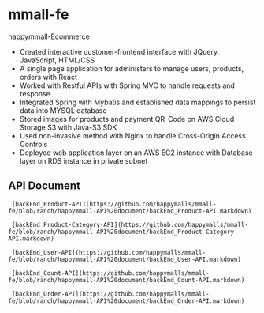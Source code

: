 # mmall-fe
happymmall-Ecommerce

* Created interactive customer-frontend interface with JQuery, JavaScript, HTML/CSS
* A single page application for administers to manage users, products, orders with React
* Worked with Restful APIs with Spring MVC to handle requests and response
* Integrated Spring with Mybatis and established data mappings to persist data into MYSQL database
* Stored images for products and payment QR-Code on AWS Cloud Storage S3 with Java-S3 SDK
* Used non-invasive method with Nginx to handle Cross-Origin Access Controls
* Deployed web application layer on an AWS EC2 instance with Database layer on RDS instance in private
subnet

## API Document

     [backEnd_Product-API](https://github.com/happymalls/mmall-fe/blob/ranch/happymmall-API%20document/backEnd_Product-API.markdown)
    
     [backEnd_Product-Category-API](https://github.com/happymalls/mmall-fe/blob/ranch/happymmall-API%20document/backEnd_Product-Category-API.markdown)
    
     [backEnd_User-API](https://github.com/happymalls/mmall-fe/blob/ranch/happymmall-API%20document/backEnd_User-API.markdown)
    
     [backEnd_Count-API](https://github.com/happymalls/mmall-fe/blob/ranch/happymmall-API%20document/backEnd_Count-API.markdown)
    
     [backEnd_Order-API](https://github.com/happymalls/mmall-fe/blob/ranch/happymmall-API%20document/backEnd_Order-API.markdown)
